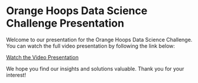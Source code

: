 # Orange Hoops Data Science Challenge Presentation

Welcome to our presentation for the Orange Hoops Data Science Challenge. You can watch the full video presentation by following the link below:

[Watch the Video Presentation](https://sumailsyr-my.sharepoint.com/:v:/g/personal/sbhaga01_syr_edu/EXfZ_melpdlKrnVWGW4n2goBwsqwq-DS_ioMXh4Ij8zOFw?e=Wen0qh)

We hope you find our insights and solutions valuable. Thank you for your interest!